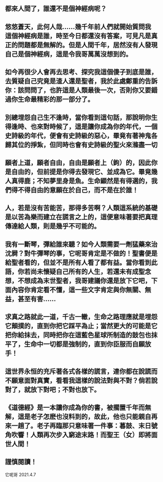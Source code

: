 都來人間了，誰還不是個神經病呢？
---
悠悠蒼天，此何人哉……幾千年前人們就開始質問我這個神經病是誰，時至今日都還沒有答案，可見凡是真正的問題都是無解的。但是人間千年，居然沒有人發現自己是個神經病，這是令我哥萬萬沒想到的。<br>
---
如今再很少人會再去思考、探究我這個傻子到底是誰，去質疑自己究竟是渣人還是聖者，我於此處鄭重的告訴你：該問問了，也許這是人類最後一次，否則你又要錯過你生命最精彩的那一部分了。<br>
---
別總埋怨自己生不逢時，當你看到這句話，那說明你生得逢時、也來對時候了，這是讓你成為你的年代，一個史詩級的年代，便會有史詩級的惡心，畢竟有著神鬼各歸其位的掙紮，但同時也會有史詩級的聖火來滌盡一切<br>
---
願者上道，願者自由，自由是願者上（鉤）的，因此你是自由的，但前提是你得去發現它、並成為它。畢竟幾人真得鹿；不知夢里身是魚。生命顯然是有得選的，我們得不得自由的意願在於自己，而不是在於誰！<br>
---
人，若是沒有苦能苦，那得多苦啊？人類這系統的基礎是以苦為樂而建立在謊言之上的，這便意味著要把真理傳達給人類，則是幾乎不可能的。<br>
---
我有一斷琴，彈給誰來聽？如今人類需要一劑猛藥來治沈屙？對牛彈琴的事，它呢哥肯定是不做的！聖書便是給聖者看的，但並不是所有人看了都有益。當你看到此語，你若尚未懷疑自己所有的人生，若還未有成聖念想，不想成為末世聖者，我哥建議你還是放下它吧，下面內容你肯定看不懂，這一些文字肯定與你無關、無益，甚至有害……<br>
---
求真之路就此一道，千古一轍，生命之路理應就是埋怨它顛撲的，直到你把它踩平為止；當然更大的可能是它把你給抹去，同時把你在這藍色星球所制造的鼓包也抹平了，生命中一切都是強制的，直到你臣服而自願放手！<br>
---
這世界永恒的充斥著各式各樣的謊言，連你都在說謊而不願意面對真實，看看我這樣的說法對與不對？倘若說對了，就放下對吧；不對也放下。<br>
---
《道德經》是一本讓你成為你的書，被擱置千年而無解，這是老子怎麽也沒料到的，故此，他也只能親自再來一趟了。老子再臨那只意味著一件事：暮鼓、末日號角吹響！人類再次步入窮途末路！而聖王（女）即將面世人間！<br>
---
謹慎閱讀！<br>
---

它呢哥 2021.4.7
